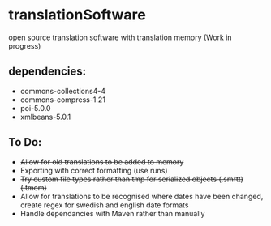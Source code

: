 # translationSoftware
open source translation software with translation memory (Work in progress)

## dependencies:
* commons-collections4-4
* commons-compress-1.21
* poi-5.0.0
* xmlbeans-5.0.1

## To Do:
* ~~Allow for old translations to be added to memory~~
* Exporting with correct formatting (use runs)
* ~~Try custom file types rather than tmp for serialized objects (.smrtt) (.tmem)~~
* Allow for translations to be recognised where dates have been changed, create regex for swedish and english date formats
* Handle dependancies with Maven rather than manually


